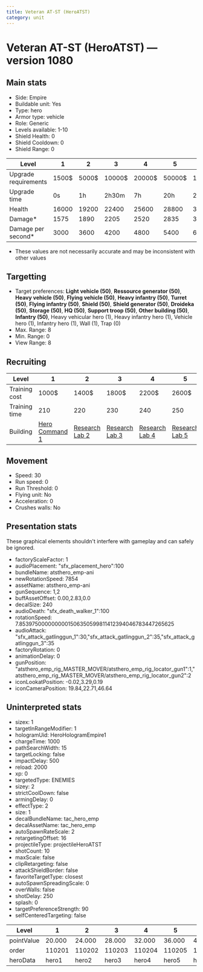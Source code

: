 ```yaml
---
title: Veteran AT-ST (HeroATST)
category: unit
---
```


# Veteran AT-ST (HeroATST) — version 1080

## Main stats

  * Side: Empire
  * Buildable unit: Yes
  * Type: hero
  * Armor type: vehicle
  * Role: Generic
  * Levels available: 1-10
  * Shield Health: 0
  * Shield Cooldown: 0
  * Shield Range: 0

|Level               |1    |2    |3     |4     |5     |6      |7      |8      |9       |10      |
|--------------------|-----|-----|------|------|------|-------|-------|-------|--------|--------|
|Upgrade requirements|1500$|5000$|10000$|20000$|50000$|135000$|225000$|450000$|1500000$|2500000$|
|Upgrade time        |0s   |1h   |2h30m |7h    |20h   |2d12h  |4d     |6d     |1w1d    |1w5d    |
|Health              |16000|19200|22400 |25600 |28800 |32000  |35200  |38400  |41600   |48000   |
|Damage*             |1575 |1890 |2205  |2520  |2835  |3150   |3465   |3780   |4095    |4725    |
|Damage per second*  |3000 |3600 |4200  |4800  |5400  |6000   |6600   |7200   |7800    |9000    |

* These values are not necessarily accurate and may be inconsistent with other values

## Targetting

  * Target preferences: **Light vehicle (50)**, **Ressource generator (50)**, **Heavy vehicle (50)**, **Flying vehicle (50)**, **Heavy infantry (50)**, **Turret (50)**, **Flying infantry (50)**, **Shield (50)**, **Shield generator (50)**, **Droideka (50)**, **Storage (50)**, **HQ (50)**, **Support troop (50)**, **Other building (50)**, **Infantry (50)**, Heavy vehicular hero (1), Heavy infantry hero (1), Vehicle hero (1), Infantry hero (1), Wall (1), Trap (0)
  * Max. Range: 8
  * Min. Range: 0
  * View Range: 8

## Recruiting

|Level        |1                                           |2                                      |3                                      |4                                      |5                                      |6                                      |7                                      |8                                      |9                                      |10                                      |
|-------------|--------------------------------------------|---------------------------------------|---------------------------------------|---------------------------------------|---------------------------------------|---------------------------------------|---------------------------------------|---------------------------------------|---------------------------------------|----------------------------------------|
|Training cost|1000$                                       |1400$                                  |1800$                                  |2200$                                  |2600$                                  |3000$                                  |3400$                                  |4000$                                  |4200$                                  |4600$                                   |
|Training time|210                                         |220                                    |230                                    |240                                    |250                                    |260                                    |270                                    |280                                    |290                                    |300                                     |
|Building     |[Hero Command 1](empireTacticalCommand.html)|[Research Lab 2](empireOffenseLab.html)|[Research Lab 3](empireOffenseLab.html)|[Research Lab 4](empireOffenseLab.html)|[Research Lab 5](empireOffenseLab.html)|[Research Lab 6](empireOffenseLab.html)|[Research Lab 7](empireOffenseLab.html)|[Research Lab 8](empireOffenseLab.html)|[Research Lab 9](empireOffenseLab.html)|[Research Lab 10](empireOffenseLab.html)|

## Movement

  * Speed: 30
  * Run speed: 0
  * Run Threshold: 0
  * Flying unit: No
  * Acceleration: 0
  * Crushes walls: No

## Presentation stats

These graphical elements shouldn't interfere with gameplay and can safely be ignored.

  * factoryScaleFactor: 1
  * audioPlacement: "sfx_placement_hero":100
  * bundleName: atsthero_emp-ani
  * newRotationSpeed: 7854
  * assetName: atsthero_emp-ani
  * gunSequence: 1,2
  * buffAssetOffset: 0.00,2.83,0.0
  * decalSize: 240
  * audioDeath: "sfx_death_walker_1":100
  * rotationSpeed: 7.8539750000000001506350599811412394046783447265625
  * audioAttack: "sfx_attack_gatlinggun_1":30,"sfx_attack_gatlinggun_2":35,"sfx_attack_gatlinggun_3":35
  * factoryRotation: 0
  * animationDelay: 0
  * gunPosition: "atsthero_emp_rig_MASTER_MOVER/atsthero_emp_rig_locator_gun1":1,"atsthero_emp_rig_MASTER_MOVER/atsthero_emp_rig_locator_gun2":2
  * iconLookatPosition: -0.02,3.29,0.19
  * iconCameraPosition: 19.84,22.71,46.64

## Uninterpreted stats

  * sizex: 1
  * targetInRangeModifier: 1
  * hologramUid: HeroHologramEmpire1
  * chargeTime: 1000
  * pathSearchWidth: 15
  * targetLocking: false
  * impactDelay: 500
  * reload: 2000
  * xp: 0
  * targetedType: ENEMIES
  * sizey: 2
  * strictCoolDown: false
  * armingDelay: 0
  * effectType: 2
  * size: 1
  * decalBundleName: tac_hero_emp
  * decalAssetName: tac_hero_emp
  * autoSpawnRateScale: 2
  * retargetingOffset: 16
  * projectileType: projectileHeroATST
  * shotCount: 10
  * maxScale: false
  * clipRetargeting: false
  * attackShieldBorder: false
  * favoriteTargetType: closest
  * autoSpawnSpreadingScale: 0
  * overWalls: false
  * shotDelay: 250
  * splash: 0
  * targetPreferenceStrength: 90
  * selfCenteredTargeting: false

|Level     |1     |2     |3     |4     |5     |6     |7     |8     |9     |10    |
|----------|------|------|------|------|------|------|------|------|------|------|
|pointValue|20.000|24.000|28.000|32.000|36.000|40.000|44.000|48.000|52.000|60.000|
|order     |110201|110202|110203|110204|110205|110206|110207|110208|110209|110210|
|heroData  |hero1 |hero2 |hero3 |hero4 |hero5 |hero6 |hero7 |hero8 |hero9 |hero10|


